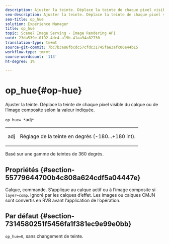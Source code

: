 ```yaml
---
description: Ajuster la teinte. Déplace la teinte de chaque pixel visible du calque ou de l’image composite selon la valeur indiquée.
seo-description: Ajuster la teinte. Déplace la teinte de chaque pixel visible du calque ou de l’image composite selon la valeur indiquée.
seo-title: op_hue
solution: Experience Manager
title: op_hue
topic: Scene7 Image Serving - Image Rendering API
uuid: 23da539e-0192-4dc4-a19b-41aa94a82730
translation-type: tm+mt
source-git-commit: 7bc7b3a86fbcdc57cfdc31745fae3afc06e44b15
workflow-type: tm+mt
source-wordcount: '113'
ht-degree: 1%

---
```



# op_hue{#op-hue}

Ajuster la teinte. Déplace la teinte de chaque pixel visible du calque ou de l’image composite selon la valeur indiquée.

`op_hue= *`adj`*`

<table id="simpletable_7DC7ABA384664BDDAA65B8DEEF7859A8"> 
 <tr class="strow"> 
  <td class="stentry"> <p><span class="varname"> adj</span> </p> </td> 
  <td class="stentry"> <p>Réglage de la teinte en degrés (-180...+180 int). </p></td> 
 </tr> 
</table>

Basé sur une gamme de teintes de 360 degrés.

## Propriétés {#section-55779644700b4c808a624cdf5a04447e}

Calque, commande. S’applique au calque actif ou à l’image composite si `layer=comp`. Ignoré par les calques d’effet. Les images ou calques CMJN sont convertis en RVB avant l’application de l’opération.

## Par défaut {#section-7314580251f5456fa1f381ec9e99e0bb}

`op_hue=0`, sans changement de teinte.
